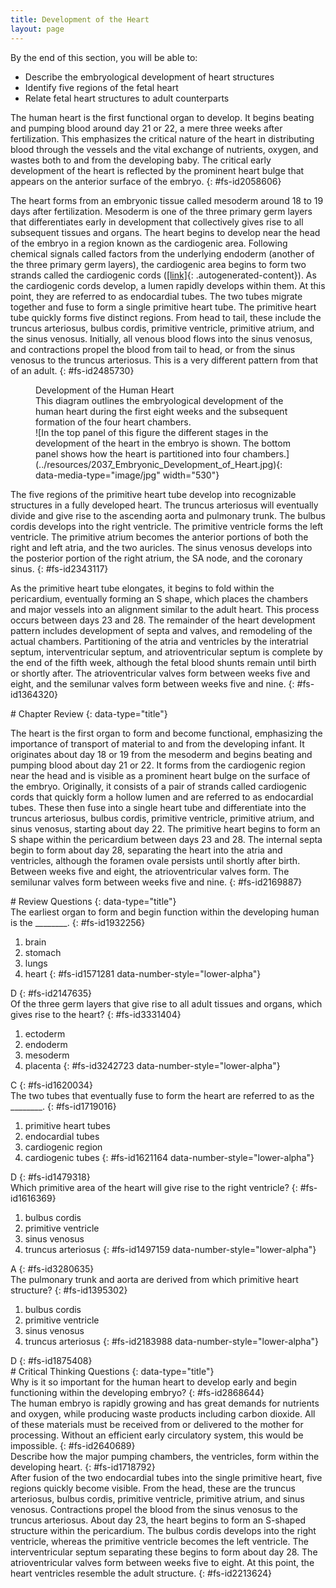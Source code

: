 ```yaml
---
title: Development of the Heart
layout: page
---
```


<div data-type="abstract" markdown="1">
By the end of this section, you will be able to:

* Describe the embryological development of heart structures
* Identify five regions of the fetal heart
* Relate fetal heart structures to adult counterparts

</div>
The human heart is the first functional organ to develop. It begins
beating and pumping blood around day 21 or 22, a mere three weeks after
fertilization. This emphasizes the critical nature of the heart in
distributing blood through the vessels and the vital exchange of
nutrients, oxygen, and wastes both to and from the developing baby. The
critical early development of the heart is reflected by the prominent
<span data-type="term">heart bulge</span> that appears on the anterior
surface of the embryo.
{: #fs-id2058606}

The heart forms from an embryonic tissue called <span
data-type="term">mesoderm</span> around 18 to 19 days after
fertilization. Mesoderm is one of the three primary germ layers that
differentiates early in development that collectively gives rise to all
subsequent tissues and organs. The heart begins to develop near the head
of the embryo in a region known as the <span
data-type="term">cardiogenic area</span>. Following chemical signals
called factors from the underlying endoderm (another of the three
primary germ layers), the cardiogenic area begins to form two strands
called the <span data-type="term">cardiogenic cords</span>
([\[link\]](#fig-ch20_05_01){: .autogenerated-content}). As the
cardiogenic cords develop, a lumen rapidly develops within them. At this
point, they are referred to as <span data-type="term">endocardial
tubes</span>. The two tubes migrate together and fuse to form a single
<span data-type="term">primitive heart tube</span>. The primitive heart
tube quickly forms five distinct regions. From head to tail, these
include the truncus arteriosus, bulbus cordis, primitive ventricle,
primitive atrium, and the sinus venosus. Initially, all venous blood
flows into the sinus venosus, and contractions propel the blood from
tail to head, or from the sinus venosus to the truncus arteriosus. This
is a very different pattern from that of an adult.
{: #fs-id2485730}

<figure id="fig-ch20_05_01">
<div data-type="title">
Development of the Human Heart
</div>
<figcaption>
This diagram outlines the embryological development of the human heart
during the first eight weeks and the subsequent formation of the four
heart chambers.
</figcaption>
<span markdown="1" data-type="media" id="fs-id2213522" data-alt="In the top panel of
this figure the different stages in the development of the heart in the
embryo is shown. The bottom panel shows how the heart is partitioned
into four chambers."> ![In the top panel of this figure the different
stages in the development of the heart in the embryo is shown. The
bottom panel shows how the heart is partitioned into four
chambers.](../resources/2037_Embryonic_Development_of_Heart.jpg){:
data-media-type="image/jpg" width="530"} </span>
</figure>
The five regions of the primitive heart tube develop into recognizable
structures in a fully developed heart. The <span
data-type="term">truncus arteriosus</span> will eventually divide and
give rise to the ascending aorta and pulmonary trunk. The <span
data-type="term">bulbus cordis</span> develops into the right ventricle.
The <span data-type="term">primitive ventricle</span> forms the left
ventricle. The <span data-type="term">primitive atrium</span> becomes
the anterior portions of both the right and left atria, and the two
auricles. The <span data-type="term">sinus venosus</span> develops into
the posterior portion of the right atrium, the SA node, and the coronary
sinus.
{: #fs-id2343117}

As the primitive heart tube elongates, it begins to fold within the
pericardium, eventually forming an S shape, which places the chambers
and major vessels into an alignment similar to the adult heart. This
process occurs between days 23 and 28. The remainder of the heart
development pattern includes development of septa and valves, and
remodeling of the actual chambers. Partitioning of the atria and
ventricles by the interatrial septum, interventricular septum, and
atrioventricular septum is complete by the end of the fifth week,
although the fetal blood shunts remain until birth or shortly after. The
atrioventricular valves form between weeks five and eight, and the
semilunar valves form between weeks five and nine.
{: #fs-id1364320}

<section data-depth="1" id="fs-id2482421" class="summary" markdown="1">
# Chapter Review
{: data-type="title"}

The heart is the first organ to form and become functional, emphasizing
the importance of transport of material to and from the developing
infant. It originates about day 18 or 19 from the mesoderm and begins
beating and pumping blood about day 21 or 22. It forms from the
cardiogenic region near the head and is visible as a prominent heart
bulge on the surface of the embryo. Originally, it consists of a pair of
strands called cardiogenic cords that quickly form a hollow lumen and
are referred to as endocardial tubes. These then fuse into a single
heart tube and differentiate into the truncus arteriosus, bulbus cordis,
primitive ventricle, primitive atrium, and sinus venosus, starting about
day 22. The primitive heart begins to form an S shape within the
pericardium between days 23 and 28. The internal septa begin to form
about day 28, separating the heart into the atria and ventricles,
although the foramen ovale persists until shortly after birth. Between
weeks five and eight, the atrioventricular valves form. The semilunar
valves form between weeks five and nine.
{: #fs-id2169887}

</section>
<section data-depth="1" id="fs-id1619480" class="multiple-choice" markdown="1">
# Review Questions
{: data-type="title"}

<div data-type="exercise" id="fs-id1532146">
<div data-type="problem" id="fs-id2925431" markdown="1">
The earliest organ to form and begin function within the developing
human is the ________.
{: #fs-id1932256}

1.  brain
2.  stomach
3.  lungs
4.  heart
{: #fs-id1571281 data-number-style="lower-alpha"}

</div>
<div data-type="solution" id="fs-id1301772" data-label="" markdown="1">
D
{: #fs-id2147635}

</div>
</div>
<div data-type="exercise" id="fs-id1883900">
<div data-type="problem" id="fs-id1480326" markdown="1">
Of the three germ layers that give rise to all adult tissues and organs,
which gives rise to the heart?
{: #fs-id3331404}

1.  ectoderm
2.  endoderm
3.  mesoderm
4.  placenta
{: #fs-id3242723 data-number-style="lower-alpha"}

</div>
<div data-type="solution" id="fs-id1700209" data-label="" markdown="1">
C
{: #fs-id1620034}

</div>
</div>
<div data-type="exercise" id="fs-id1985735">
<div data-type="problem" id="fs-id2124672" markdown="1">
The two tubes that eventually fuse to form the heart are referred to as
the ________.
{: #fs-id1719016}

1.  primitive heart tubes
2.  endocardial tubes
3.  cardiogenic region
4.  cardiogenic tubes
{: #fs-id1621164 data-number-style="lower-alpha"}

</div>
<div data-type="solution" id="fs-id1884366" data-label="" markdown="1">
D
{: #fs-id1479318}

</div>
</div>
<div data-type="exercise" id="fs-id2189685">
<div data-type="problem" id="fs-id2164092" markdown="1">
Which primitive area of the heart will give rise to the right ventricle?
{: #fs-id1616369}

1.  bulbus cordis
2.  primitive ventricle
3.  sinus venosus
4.  truncus arteriosus
{: #fs-id1497159 data-number-style="lower-alpha"}

</div>
<div data-type="solution" id="fs-id1271546" data-label="" markdown="1">
A
{: #fs-id3280635}

</div>
</div>
<div data-type="exercise" id="fs-id1846332">
<div data-type="problem" id="fs-id2319326" markdown="1">
The pulmonary trunk and aorta are derived from which primitive heart
structure?
{: #fs-id1395302}

1.  bulbus cordis
2.  primitive ventricle
3.  sinus venosus
4.  truncus arteriosus
{: #fs-id2183988 data-number-style="lower-alpha"}

</div>
<div data-type="solution" id="fs-id2797344" data-label="" markdown="1">
D
{: #fs-id1875408}

</div>
</div>
</section>
<section data-depth="1" id="fs-id1746792" class="free-response" markdown="1">
# Critical Thinking Questions
{: data-type="title"}

<div data-type="exercise" id="fs-id1301582">
<div data-type="problem" id="fs-id2174360" markdown="1">
Why is it so important for the human heart to develop early and begin
functioning within the developing embryo?
{: #fs-id2868644}

</div>
<div data-type="solution" id="fs-id1594893" data-label="" markdown="1">
The human embryo is rapidly growing and has great demands for nutrients
and oxygen, while producing waste products including carbon dioxide. All
of these materials must be received from or delivered to the mother for
processing. Without an efficient early circulatory system, this would be
impossible.
{: #fs-id2640689}

</div>
</div>
<div data-type="exercise" id="fs-id1351925">
<div data-type="problem" id="fs-id1844606" markdown="1">
Describe how the major pumping chambers, the ventricles, form within the
developing heart.
{: #fs-id1718792}

</div>
<div data-type="solution" id="fs-id2480853" data-label="" markdown="1">
After fusion of the two endocardial tubes into the single primitive
heart, five regions quickly become visible. From the head, these are the
truncus arteriosus, bulbus cordis, primitive ventricle, primitive
atrium, and sinus venosus. Contractions propel the blood from the sinus
venosus to the truncus arteriosus. About day 23, the heart begins to
form an S-shaped structure within the pericardium. The bulbus cordis
develops into the right ventricle, whereas the primitive ventricle
becomes the left ventricle. The interventricular septum separating these
begins to form about day 28. The atrioventricular valves form between
weeks five to eight. At this point, the heart ventricles resemble the
adult structure.
{: #fs-id2213624}

</div>
</div>
</section>



